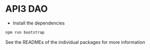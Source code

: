 # API3 DAO

- Install the dependencies
```sh
npm run bootstrap
```

See the READMEs of the individual packages for more information
